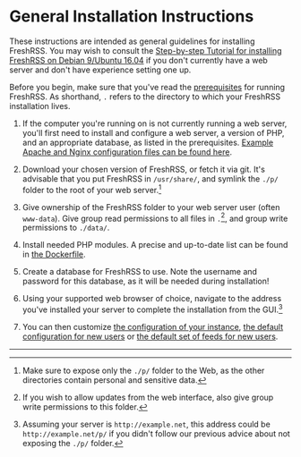 # General Installation Instructions

These instructions are intended as general guidelines for installing FreshRSS. You may wish to consult the [Step-by-step Tutorial for installing FreshRSS on Debian 9/Ubuntu 16.04](06_LinuxInstall.md) if you don't currently have a web server and don't have experience setting one up.

Before you begin, make sure that you've read the [prerequisites](02_Prerequisites.md) for running FreshRSS. As shorthand, `.` refers to the directory to which your FreshRSS installation lives.

1. If the computer you're running on is not currently running a web server, you'll first need to install and configure a web server, a version of PHP, and an appropriate database, as listed in the prerequisites. [Example Apache and Nginx configuration files can be found here](10_ServerConfig.md).

2. Download your chosen version of FreshRSS, or fetch it via git. It's advisable that you put FreshRSS in `/usr/share/`, and symlink the `./p/` folder to the root of your web server.[^1]

3. Give ownership of the FreshRSS folder to your web server user (often `www-data`). Give group read permissions to all files in `.`[^2], and group write permissions to `./data/`.

4. Install needed PHP modules. A precise and up-to-date list can be found in [the Dockerfile](https://github.com/FreshRSS/FreshRSS/blob/master/Docker/Dockerfile#L11-L12). 

5. Create a database for FreshRSS to use. Note the username and password for this database, as it will be needed during installation!

6. Using your supported web browser of choice, navigate to the address you've installed your server to complete the installation from the GUI.[^3]

7. You can then customize [the configuration of your instance](https://github.com/FreshRSS/FreshRSS/blob/master/config.default.php#L3-L4), [the default configuration for new users](https://github.com/FreshRSS/FreshRSS/blob/master/config-user.default.php#L3-L5) or [the default set of feeds for new users](https://github.com/FreshRSS/FreshRSS/blob/master/opml.default.xml#L2-L5).

---

[^1]: Make sure to expose only the `./p/` folder to the Web, as the other directories contain personal and sensitive data.

[^2]: If you wish to allow updates from the web interface, also give group write permissions to this folder.

[^3]: Assuming your server is `http://example.net`, this address could be `http://example.net/p/` if you didn't follow our previous advice about not exposing the `./p/` folder.
